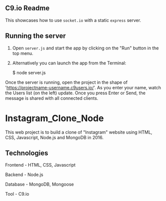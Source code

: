 ## C9.io Readme

This  showcases how to use `socket.io` with a static `express` server.

## Running the server

1) Open `server.js` and start the app by clicking on the "Run" button in the top menu.

2) Alternatively you can launch the app from the Terminal:

    $ node server.js

Once the server is running, open the project in the shape of 'https://projectname-username.c9users.io/'. As you enter your name, watch the Users list (on the left) update. Once you press Enter or Send, the message is shared with all connected clients.

# Instagram_Clone_Node
This web project is to build a clone of "Instagram" website using HTML, CSS, Javascript, Node.js and MongoDB in 2016.

## Technologies
Frontend - HTML, CSS, Javascript

Backend - Node.js

Database - MongoDB, Mongoose

Tool - C9.io
